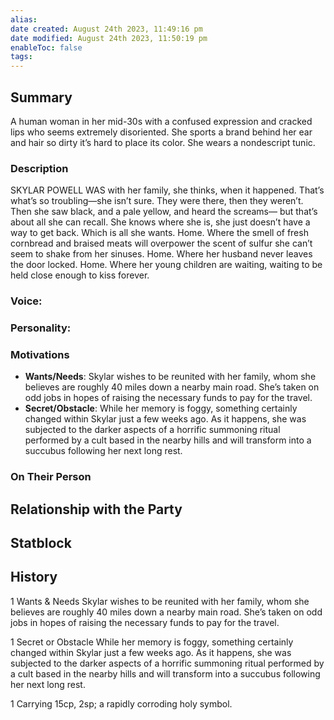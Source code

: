 ```yaml
---
alias: 
date created: August 24th 2023, 11:49:16 pm
date modified: August 24th 2023, 11:50:19 pm
enableToc: false
tags:
---
```

## Summary
A human woman in her mid-30s with a confused expression and cracked lips who seems extremely disoriented. She sports a brand behind her ear and hair so dirty it’s hard to place its color. She wears a nondescript tunic.
### Description
SKYLAR POWELL WAS with her family, she thinks, when it happened. That’s what’s so troubling—she isn’t sure. They were there, then they weren’t. Then she saw black, and a pale yellow, and heard the screams— but that’s about all she can recall. She knows where she is, she just doesn’t have a way to get back. Which is all she wants. Home. Where the smell of fresh cornbread and braised meats will overpower the scent of sulfur she can’t seem to shake from her sinuses. Home. Where her husband never leaves the door locked. Home. Where her young children are waiting, waiting to be held close enough to kiss forever.
### Voice:

### Personality:

### Motivations
- **Wants/Needs**: Skylar wishes  to be reunited with her family, whom she believes are roughly 40 miles down a nearby main road. She’s taken on odd jobs in hopes of raising the necessary funds to pay for the travel.
- **Secret/Obstacle**: While her memory is foggy, something certainly changed within Skylar just a few weeks ago. As it happens, she was subjected to the darker aspects of a horrific summoning ritual performed by a cult based in the nearby hills and will transform into a succubus following her next long rest.

### On Their Person

## Relationship with the Party

## Statblock

## History



1 Wants & Needs Skylar wishes
to be reunited with her family, whom she believes are roughly 40 miles down a nearby main road. She’s taken on odd jobs in hopes of raising the necessary funds to pay for the travel.

1 Secret or Obstacle While her memory is foggy, something certainly changed within Skylar just a few weeks ago. As it happens, she was subjected to the darker aspects of a horrific summoning ritual performed by a cult based in the nearby hills and will transform into a succubus following her next long rest.

1 Carrying 15cp, 2sp; a rapidly corroding holy symbol.
